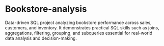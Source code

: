 # Bookstore-analysis
 Data-driven SQL project analyzing bookstore performance across sales, customers, and inventory. It demonstrates practical SQL skills such as joins, aggregations, filtering, grouping, and subqueries essential for real-world data analysis and decision-making.
